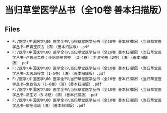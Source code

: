 # 当归草堂医学丛书（全10卷 善本扫描版）

## Files

- `F:/医学\中国医学\00 医学全书\当归草堂医学丛书（全10卷 善本扫描版）\当归草堂医学丛书—产育宝庆方（清）（善本扫描版）.pdf`
- `F:/医学\中国医学\00 医学全书\当归草堂医学丛书（全10卷 善本扫描版）\当归草堂医学丛书—卢总经二卷：传信使用方卷 （3-4卷）：卫济宝书（2卷）（清）（善本扫描版）.pdf`
- `F:/医学\中国医学\00 医学全书\当归草堂医学丛书（全10卷 善本扫描版）\当归草堂医学丛书—太医局程文（1-5卷）（清）（善本扫描版）.pdf`
- `F:/医学\中国医学\00 医学全书\当归草堂医学丛书（全10卷 善本扫描版）\当归草堂医学丛书—急救仙方（1-6卷）（清）（善本扫描版）.pdf`
- `F:/医学\中国医学\00 医学全书\当归草堂医学丛书（全10卷 善本扫描版）\当归草堂医学丛书—济生方（5-8卷）（清）（善本扫描版）.pdf`
- `F:/医学\中国医学\00 医学全书\当归草堂医学丛书（全10卷 善本扫描版）\当归草堂医学丛书—痎疟论疏（清）（善本扫描版）.pdf`
